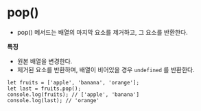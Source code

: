 pop()
===
- pop() 메서드는 배열의 마지막 요소를 제거하고, 그 요소를 반환한다.

**특징**
- 원본 배열을 변경한다.
- 제거된 요소를 반환하며, 배열이 비어있을 경우 `undefined` 를 반환한다.

```
let fruits = ['apple', 'banana', 'orange'];
let last = fruits.pop();
console.log(fruits); // ['apple', 'banana']
console.log(last); // 'orange'
```
